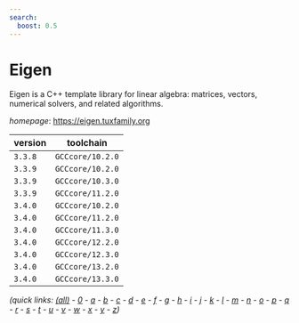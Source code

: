 ```yaml
---
search:
  boost: 0.5
---
```

# Eigen

Eigen is a C++ template library for linear algebra: matrices, vectors, numerical solvers,  and related algorithms.

*homepage*: <https://eigen.tuxfamily.org>

version | toolchain
--------|----------
``3.3.8`` | ``GCCcore/10.2.0``
``3.3.9`` | ``GCCcore/10.2.0``
``3.3.9`` | ``GCCcore/10.3.0``
``3.3.9`` | ``GCCcore/11.2.0``
``3.4.0`` | ``GCCcore/10.2.0``
``3.4.0`` | ``GCCcore/11.2.0``
``3.4.0`` | ``GCCcore/11.3.0``
``3.4.0`` | ``GCCcore/12.2.0``
``3.4.0`` | ``GCCcore/12.3.0``
``3.4.0`` | ``GCCcore/13.2.0``
``3.4.0`` | ``GCCcore/13.3.0``


*(quick links: [(all)](../index.md) - [0](../0/index.md) - [a](../a/index.md) - [b](../b/index.md) - [c](../c/index.md) - [d](../d/index.md) - [e](../e/index.md) - [f](../f/index.md) - [g](../g/index.md) - [h](../h/index.md) - [i](../i/index.md) - [j](../j/index.md) - [k](../k/index.md) - [l](../l/index.md) - [m](../m/index.md) - [n](../n/index.md) - [o](../o/index.md) - [p](../p/index.md) - [q](../q/index.md) - [r](../r/index.md) - [s](../s/index.md) - [t](../t/index.md) - [u](../u/index.md) - [v](../v/index.md) - [w](../w/index.md) - [x](../x/index.md) - [y](../y/index.md) - [z](../z/index.md))*

